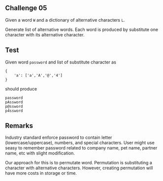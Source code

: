 ## Challenge 05

Given a word `W` and a dictionary of alternative characters `L`.

Generate list of alternative words. Each word is produced by substitute one character with its alternative character.

## Test

Given word `password` and list of substitute character as

```
{
    'a': ['a','A','@','4'] 
}
```

should produce

```
password
pAssword
p@ssword
p4ssword
```

## Remarks

Industry standard enforce password to contain letter (lowercase/uppercase), numbers, and special characters. User might use seasy to remember password related to company name, pet name, partner name, etc with slight modification.

Our approach for this is to permutate word. Permutation is substituting a character with alternative characters. However, creating permutation will have more costs in storage or time.